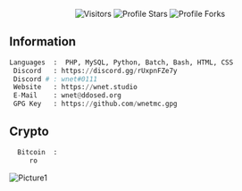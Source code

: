 <p align="center"><img src="https://gpvc.arturio.dev/wnetMC" alt="Visitors"></a>
<img src="https://img.shields.io/badge/dynamic/json?&label=Total%20Stars&color=bb2527&style=flat&style=for-the-badge&query=%24.stars&url=https://api.github-star-counter.workers.dev/user/wnetMC" alt="Profile Stars"></a>
<img src="https://img.shields.io/badge/dynamic/json?&label=Total%20Forks&color=bb2527&style=flat&style=for-the-badge&query=%24.forks&url=https://api.github-star-counter.workers.dev/user/wnetMC" alt="Profile Forks">
</a>
</p>

## Information
```python
Languages  :  PHP, MySQL, Python, Batch, Bash, HTML, CSS
 Discord   : https://discord.gg/rUxpnFZe7y
 Discord # : wnet#0111
 Website   : https://wnet.studio
 E-Mail    : wnet@ddosed.org
 GPG Key   : https://github.com/wnetmc.gpg
```
## Crypto
```python
  Bitcoin  :
     ro
```

![Picture1](https://i.ibb.co/WyQVmTq/github-baggy.gif)

</p>
